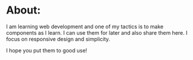 # About:

I am learning web development and one of my tactics is to make components as I learn.  I can use them for later and also share them here.  I focus on responsive design and simplicity.

I hope you put them to good use!
